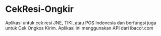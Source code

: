 # CekResi-Ongkir
Aplikasi untuk cek resi JNE, TIKI, atau POS Indonesia dan berfungsi juga untuk Cek Ongkos Kirim. Aplikasi ini menggunakan API dari ibacor.com
